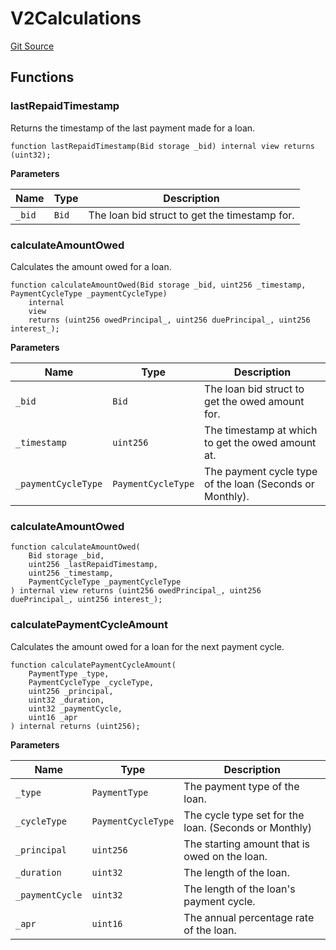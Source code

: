 # V2Calculations
[Git Source](https://github.com/teller-protocol/teller-protocol-v2/blob/cc7fb9358a2518de7ee33e518ebac21eac498b0d/contracts/libraries/V2Calculations.sol)


## Functions
### lastRepaidTimestamp

Returns the timestamp of the last payment made for a loan.


```solidity
function lastRepaidTimestamp(Bid storage _bid) internal view returns (uint32);
```
**Parameters**

|Name|Type|Description|
|----|----|-----------|
|`_bid`|`Bid`|The loan bid struct to get the timestamp for.|


### calculateAmountOwed

Calculates the amount owed for a loan.


```solidity
function calculateAmountOwed(Bid storage _bid, uint256 _timestamp, PaymentCycleType _paymentCycleType)
    internal
    view
    returns (uint256 owedPrincipal_, uint256 duePrincipal_, uint256 interest_);
```
**Parameters**

|Name|Type|Description|
|----|----|-----------|
|`_bid`|`Bid`|The loan bid struct to get the owed amount for.|
|`_timestamp`|`uint256`|The timestamp at which to get the owed amount at.|
|`_paymentCycleType`|`PaymentCycleType`|The payment cycle type of the loan (Seconds or Monthly).|


### calculateAmountOwed


```solidity
function calculateAmountOwed(
    Bid storage _bid,
    uint256 _lastRepaidTimestamp,
    uint256 _timestamp,
    PaymentCycleType _paymentCycleType
) internal view returns (uint256 owedPrincipal_, uint256 duePrincipal_, uint256 interest_);
```

### calculatePaymentCycleAmount

Calculates the amount owed for a loan for the next payment cycle.


```solidity
function calculatePaymentCycleAmount(
    PaymentType _type,
    PaymentCycleType _cycleType,
    uint256 _principal,
    uint32 _duration,
    uint32 _paymentCycle,
    uint16 _apr
) internal returns (uint256);
```
**Parameters**

|Name|Type|Description|
|----|----|-----------|
|`_type`|`PaymentType`|The payment type of the loan.|
|`_cycleType`|`PaymentCycleType`|The cycle type set for the loan. (Seconds or Monthly)|
|`_principal`|`uint256`|The starting amount that is owed on the loan.|
|`_duration`|`uint32`|The length of the loan.|
|`_paymentCycle`|`uint32`|The length of the loan's payment cycle.|
|`_apr`|`uint16`|The annual percentage rate of the loan.|


